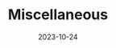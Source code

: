 ---
title: 'Miscellaneous'
date: 2023-10-24
type: landing

design:
  spacing: '5rem'

# Note: `username` refers to the user's folder name in `content/authors/`

# Page sections
sections:
  - block: resume-projects
    content:
      title: Miscellaneous Projects
      text: I have had various opportunites to be involved in teaching and leadership opportunities beyond my academic research. Below are some examples.
      # Upload project images to your `assets/media/` folder and reference the filename in the `image` option
      items:
        - title: Student Association of Graduate Engineers
          description: I served in various executive board positions, including two stints as President, facilitating a program of social and cultural events for the BU graduate engineering community.
          image: SAGE.png
          url: https://www.bu.edu/sage/
        - title: BU CISE Graduate Student Workshop
          description: I served as a co-organizer for the 10th CGSW in January 2024, assisting in selecting the program of speakers and adjuicating the Best Speaker reward.
          image: cise.png
          url: https://www.bu.edu/cise/cise-hosts-10th-annual-graduate-student-workshop-cgsw-10-0/
        - title: A Bare Metal Marketplace
          description: I was a co-mentor on this project for the Spring 2020 Cloud Computing course at BU, focused on developing a second price auction to allocate resources in an open cloud exchange.
          image: Depositphotos_15321179_XL.jpg
          url: https://github.com/BU-CLOUD-S20/A-Bare-Metal-Marketplace
---